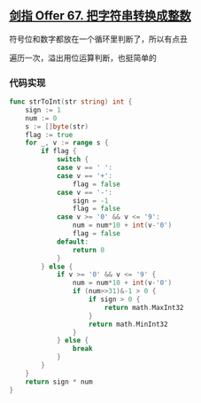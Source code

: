 ## [剑指 Offer 67. 把字符串转换成整数](https://leetcode-cn.com/problems/ba-zi-fu-chuan-zhuan-huan-cheng-zheng-shu-lcof/)

符号位和数字都放在一个循环里判断了，所以有点丑

遍历一次，溢出用位运算判断，也挺简单的





### 代码实现

```go
func strToInt(str string) int {
	sign := 1
	num := 0
	s := []byte(str)
	flag := true
	for _, v := range s {
		if flag {
			switch {
			case v == ' ':
			case v == '+':
				flag = false
			case v == '-':
				sign = -1
				flag = false
			case v >= '0' && v <= '9':
				num = num*10 + int(v-'0')
				flag = false
			default:
				return 0
			}
		} else {
			if v >= '0' && v <= '9' {
				num = num*10 + int(v-'0')
				if (num>>31)&-1 > 0 {
					if sign > 0 {
						return math.MaxInt32
					}
					return math.MinInt32
				}
			} else {
				break
			}
		}
	}
	return sign * num
}
```


